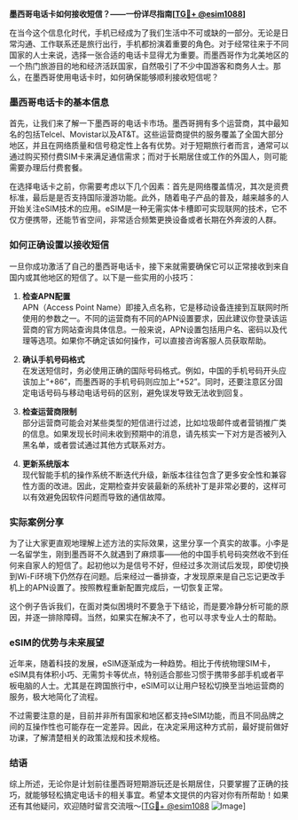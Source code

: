 **墨西哥电话卡如何接收短信？——一份详尽指南[[TG💪+ @esim1088](https://t.me/s/esim1088)]**

在当今这个信息化时代，手机已经成为了我们生活中不可或缺的一部分。无论是日常沟通、工作联系还是旅行出行，手机都扮演着重要的角色。对于经常往来于不同国家的人士来说，选择一张合适的电话卡显得尤为重要。而墨西哥作为北美地区的一个热门旅游目的地和经济活跃国家，自然吸引了不少中国游客和商务人士。那么，在墨西哥使用电话卡时，如何确保能够顺利接收短信呢？

### 墨西哥电话卡的基本信息

首先，让我们来了解一下墨西哥的电话卡市场。墨西哥拥有多个运营商，其中最知名的包括Telcel、Movistar以及AT&T。这些运营商提供的服务覆盖了全国大部分地区，并且在网络质量和信号稳定性上各有优势。对于短期旅行者而言，通常可以通过购买预付费SIM卡来满足通信需求；而对于长期居住或工作的外国人，则可能需要办理后付费套餐。

在选择电话卡之前，你需要考虑以下几个因素：首先是网络覆盖情况，其次是资费标准，最后是是否支持国际漫游功能。此外，随着电子产品的普及，越来越多的人开始关注eSIM技术的应用。eSIM是一种无需实体卡槽即可实现联网的技术，它不仅方便携带，还能节省空间，非常适合频繁更换设备或者长期在外奔波的人群。

### 如何正确设置以接收短信

一旦你成功激活了自己的墨西哥电话卡，接下来就需要确保它可以正常接收到来自国内或其他地区的短信了。以下是一些实用的小技巧：

1. **检查APN配置**  
   APN（Access Point Name）即接入点名称，它是移动设备连接到互联网时所使用的参数之一。不同的运营商有不同的APN设置要求，因此建议你登录该运营商的官方网站查询具体信息。一般来说，APN设置包括用户名、密码以及代理等选项。如果你不确定该如何操作，可以直接咨询客服人员获取帮助。

2. **确认手机号码格式**  
   在发送短信时，务必使用正确的国际号码格式。例如，中国的手机号码开头应该加上“+86”，而墨西哥的手机号码则应加上“+52”。同时，还要注意区分固定电话号码与移动电话号码的区别，避免误发导致无法收到回复。

3. **检查运营商限制**  
   部分运营商可能会对某些类型的短信进行过滤，比如垃圾邮件或者营销推广类的信息。如果发现长时间未收到预期中的消息，请先核实一下对方是否被列入黑名单，或者尝试通过其他方式联系对方。

4. **更新系统版本**  
   现代智能手机的操作系统不断迭代升级，新版本往往包含了更多安全性和兼容性方面的改进。因此，定期检查并安装最新的系统补丁是非常必要的，这样可以有效避免因软件问题而导致的通信故障。

### 实际案例分享

为了让大家更直观地理解上述方法的实际效果，这里分享一个真实的故事。小李是一名留学生，刚到墨西哥不久就遇到了麻烦事——他的中国手机号码突然收不到任何来自家人的短信了。起初他以为是信号不好，但经过多次测试后发现，即使切换到Wi-Fi环境下仍然存在问题。后来经过一番排查，才发现原来是自己忘记更改手机上的APN设置了。按照教程重新配置完成后，一切恢复正常。

这个例子告诉我们，在面对类似困境时不要急于下结论，而是要冷静分析可能的原因，并逐一排除障碍。当然，如果实在解决不了，也可以寻求专业人士的帮助。

### eSIM的优势与未来展望

近年来，随着科技的发展，eSIM逐渐成为一种趋势。相比于传统物理SIM卡，eSIM具有体积小巧、无需剪卡等优点，特别适合那些习惯于携带多部手机或者平板电脑的人士。尤其是在跨国旅行中，eSIM可以让用户轻松切换至当地运营商的服务，极大地简化了流程。

不过需要注意的是，目前并非所有国家和地区都支持eSIM功能，而且不同品牌之间的互操作性也可能存在一定差异。因此，在决定采用这种方式前，最好提前做好功课，了解清楚相关的政策法规和技术规格。

### 结语

综上所述，无论你是计划前往墨西哥短期游玩还是长期居住，只要掌握了正确的技巧，就能够轻松搞定电话卡的相关事宜。希望本文提供的内容对你有所帮助！如果还有其他疑问，欢迎随时留言交流哦～[[TG💪+ @esim1088](https://t.me/s/esim1088) ![Image](https://i.postimg.cc/4NQfJmqS/Snipaste-2025-05-13-00-14-12.png)]